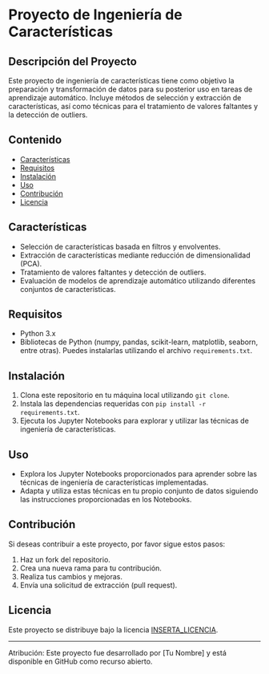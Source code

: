 # Proyecto de Ingeniería de Características

## Descripción del Proyecto
Este proyecto de ingeniería de características tiene como objetivo la preparación y transformación de datos para su posterior uso en tareas de aprendizaje automático. Incluye métodos de selección y extracción de características, así como técnicas para el tratamiento de valores faltantes y la detección de outliers.

## Contenido
- [Características](#características)
- [Requisitos](#requisitos)
- [Instalación](#instalación)
- [Uso](#uso)
- [Contribución](#contribución)
- [Licencia](#licencia)

## Características
- Selección de características basada en filtros y envolventes.
- Extracción de características mediante reducción de dimensionalidad (PCA).
- Tratamiento de valores faltantes y detección de outliers.
- Evaluación de modelos de aprendizaje automático utilizando diferentes conjuntos de características.

## Requisitos
- Python 3.x
- Bibliotecas de Python (numpy, pandas, scikit-learn, matplotlib, seaborn, entre otras). Puedes instalarlas utilizando el archivo `requirements.txt`.

## Instalación
1. Clona este repositorio en tu máquina local utilizando `git clone`.
2. Instala las dependencias requeridas con `pip install -r requirements.txt`.
3. Ejecuta los Jupyter Notebooks para explorar y utilizar las técnicas de ingeniería de características.

## Uso
- Explora los Jupyter Notebooks proporcionados para aprender sobre las técnicas de ingeniería de características implementadas.
- Adapta y utiliza estas técnicas en tu propio conjunto de datos siguiendo las instrucciones proporcionadas en los Notebooks.

## Contribución
Si deseas contribuir a este proyecto, por favor sigue estos pasos:
1. Haz un fork del repositorio.
2. Crea una nueva rama para tu contribución.
3. Realiza tus cambios y mejoras.
4. Envía una solicitud de extracción (pull request).

## Licencia
Este proyecto se distribuye bajo la licencia [INSERTA_LICENCIA](LICENSE). 

---

Atribución: Este proyecto fue desarrollado por [Tu Nombre] y está disponible en GitHub como recurso abierto.
